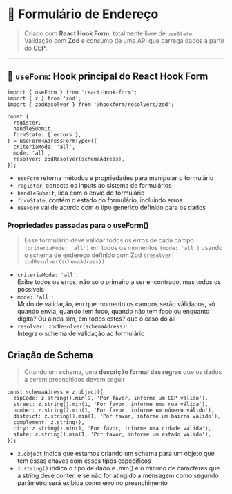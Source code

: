 # 📍 Formulário de Endereço

> Criado com **React Hook Form**, totalmente livre de `useState`.  
> Validação com **Zod** e consumo de uma API que carrega dados a partir do **CEP**.

---

## 🧠 `useForm`: Hook principal do React Hook Form

```tsx
import { useForm } from 'react-hook-form';
import { z } from 'zod';
import { zodResolver } from '@hookform/resolvers/zod';

const {
  register,
  handleSubmit,
  formState: { errors },
} = useForm<AdressFormType>({
  criteriaMode: 'all',
  mode: 'all',
  resolver: zodResolver(schemaAdress),
});
```

- `useForm` retorna métodos e propriedades para manipular o formulário
- `register`, conecta os inputs ao sistema de formulários
- `handleSubmit`, lida com o envio do formulário
- `formState`, contém o estado do formulário, incluindo erros
- `useForm` vai de acordo com o tipo generico definido para os dados

### Propriedades passadas para o useForm()

> Esse formulário deve validar todos os erros de cada campo `(criteriaMode: 'all')` em todos os momentos `(mode: 'all')` usando o schema de endereço definido com Zod `(resolver: zodResolver(schemaAdress))`

- `criteriaMode: 'all'`: <br>Exibe todos os erros, não só o primeiro a ser encontrado, mas todos os possíveis
- `mode: 'all'`: <br>Modo de validação, em que momento os campos serão válidados, só quando envia, quando tem foco, quando não tem foco ou enquanto digita? Ou ainda sim, em todos estes? que o caso do all
- `resolver: zodResolver(schemaAdress)`: <br>Integra o schema de validação ao formulário

## Criação de Schema

>  Criando um schema, uma **descrição formal das regras** que os dados a serem preenchidos devem seguir

```tsx
const schemaAdress = z.object({
  zipCode: z.string().min(9, 'Por favor, informe um CEP válido'),
  street: z.string().min(1, 'Por favor, informe uma rua válida'),
  number: z.string().min(1, 'Por favor, informe um número válido'),
  district: z.string().min(1, 'Por favor, informe um bairro válido'),
  complement: z.string(),
  city: z.string().min(1, 'Por favor, informe uma cidade válida'),
  state: z.string().min(1, 'Por favor, informe um estado válido'),
});
```

- `z.object` indica que estamos criando um schema para um objeto que tem essas chaves com esses tipos especificos
- `z.string()` indica o tipo de dado e .min() é o minimo de caracteres que a string deve conter, e se não for atingido a mensagem como segundo parâmetro será exibida como erro no preenchimento
